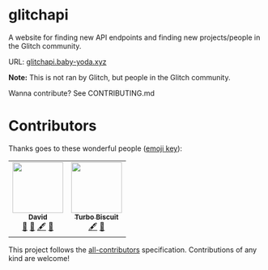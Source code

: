 # glitchapi

A website for finding new API endpoints and finding new projects/people in the Glitch community.

URL: [glitchapi.baby-yoda.xyz](https://glitchapi.baby-yoda.xyz)

**Note:** This is not ran by Glitch, but people in the Glitch community.

Wanna contribute? See CONTRIBUTING.md

# Contributors
Thanks goes to these wonderful people
([emoji key](https://allcontributors.org/docs/en/emoji-key)):

<!-- ALL-CONTRIBUTORS-LIST:START - Do not remove or modify this section -->
<!-- prettier-ignore-start -->
<!-- markdownlint-disable -->
<table>
  <tr>
    <td align="center"><a href="https://aboutdavid.me"><img src="https://avatars2.githubusercontent.com/u/62346025?v=4" width="100px;" alt=""/><br /><sub><b>David</b></sub></a><br /><a href="#projectManagement-aboutDavid" title="Project Management">📆</a> <a href="#blog-aboutDavid" title="Blogposts">📝</a> <a href="#content-aboutDavid" title="Content">🖋</a> <a href="https://github.com/aboutDavid/glitchapidocs/commits?author=aboutDavid" title="Documentation">📖</a></td>
    <td align="center"><a href="http://trbo.dev"><img src="https://avatars3.githubusercontent.com/u/55338035?v=4" width="100px;" alt=""/><br /><sub><b>Turbo Biscuit</b></sub></a><br /><a href="#content-TurboBiscuit" title="Content">🖋</a> <a href="https://github.com/aboutDavid/glitchapidocs/commits?author=TurboBiscuit" title="Documentation">📖</a></td>
  </tr>
</table>

<!-- markdownlint-enable -->
<!-- prettier-ignore-end -->
<!-- ALL-CONTRIBUTORS-LIST:END -->

This project follows the [all-contributors](https://github.com/all-contributors/all-contributors) specification. Contributions of any kind are welcome!
